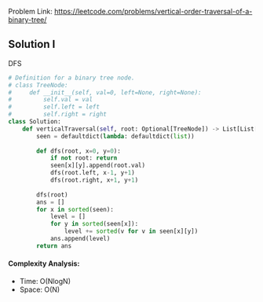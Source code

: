 Problem Link: https://leetcode.com/problems/vertical-order-traversal-of-a-binary-tree/



## Solution I
DFS

```python
# Definition for a binary tree node.
# class TreeNode:
#     def __init__(self, val=0, left=None, right=None):
#         self.val = val
#         self.left = left
#         self.right = right
class Solution:
    def verticalTraversal(self, root: Optional[TreeNode]) -> List[List[int]]:
        seen = defaultdict(lambda: defaultdict(list))
        
        def dfs(root, x=0, y=0):
            if not root: return
            seen[x][y].append(root.val)
            dfs(root.left, x-1, y+1)
            dfs(root.right, x+1, y+1)
        
        dfs(root)
        ans = []
        for x in sorted(seen):
            level = []
            for y in sorted(seen[x]):
                level += sorted(v for v in seen[x][y])
            ans.append(level)
        return ans
```

#### Complexity Analysis:
- Time: O(NlogN)
- Space: O(N)